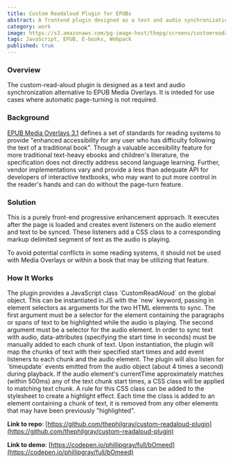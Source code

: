 ```yaml
---
title: Custom Readaloud Plugin for EPUBs
abstract: A frontend plugin designed as a text and audio synchronization alternative to EPUB Media Overlays.
category: work
image: https://s3.amazonaws.com/pg-image-host/thepg/screens/customreadaloud.png
tags: JavaScript, EPUB, E-books, Webpack
published: true
---
```


### Overview

The custom-read-aloud plugin is designed as a text and audio
synchronization alternative to EPUB Media Overlays. It is inteded for
use cases where automatic page-turning is not required.

### Background

[EPUB Media Overlays
3.1](http://www.idpf.org/epub/31/spec/epub-mediaoverlays.html) defines a
set of standards for reading systems to provide \"enhanced accessibility
for any user who has difficulty following the text of a traditional
book\". Though a valuable accesibility feature for more traditional
text-heavy ebooks and children\'s literature, the specification does not
directly address second language learning. Further, vendor
implementations vary and provide a less than adequate API for developers
of interactive textbooks, who may want to put more control in the
reader\'s hands and can do without the page-turn feature.

### Solution

This is a purely front-end progressive enhancement approach. It executes
after the page is loaded and creates event listeners on the audio
element and text to be synced. These listeners add a CSS class to a
corresponding markup delimited segment of text as the audio is playing.

To avoid potential conflicts in some reading systems, it should not be
used with Media Overlays or within a book that may be utilizing that
feature.

### How It Works

The plugin provides a JavaScript class \`CustomReadAloud\` on the global
object. This can be instantiated in JS with the \`new\` keyword, passing
in element selectors as arguments for the two HTML elements to sync. The
first argument must be a selector for the element containing the
paragraphs or spans of text to be highlighted while the audio is
playing. The second argument must be a selector for the audio element.
In order to sync text with audio, data-attributes (specifying the start
time in seconds) must be manually added to each chunk of text. Upon
instantiation, the plugin will map the chunks of text with their
specified start times and add event listeners to each chunk and the
audio element. The plugin will also listen for \`timeupdate\` events
emitted from the audio object (about 4 times a second) during playback.
If the audio element\'s currentTime approximately matches (within 500ms)
any of the text chunk start times, a CSS class will be applied to
matching text chunk. A rule for this CSS class can be added to the
stylesheet to create a highlight effect. Each time the class is added to
an element containing a chunk of text, it is removed from any other
elements that may have been previously \"highlighted\".

**Link to repo**: [https://github.com/thephilgray/custom-readaloud-plugin](https://github.com/thephilgray/custom-readaloud-plugin)

**Link to demo**: [https://codepen.io/phillipgray/full/bOmeed](https://codepen.io/phillipgray/full/bOmeed)

